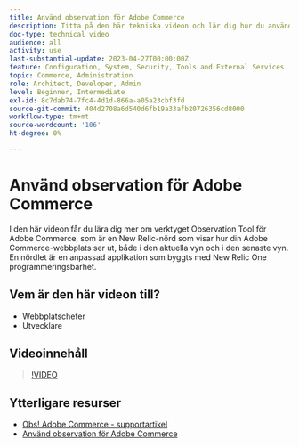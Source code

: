 ```yaml
---
title: Använd observation för Adobe Commerce
description: Titta på den här tekniska videon och lär dig hur du använder observationsverktyget för Adobe Commerce.
doc-type: technical video
audience: all
activity: use
last-substantial-update: 2023-04-27T00:00:00Z
feature: Configuration, System, Security, Tools and External Services
topic: Commerce, Administration
role: Architect, Developer, Admin
level: Beginner, Intermediate
exl-id: 8c7dab74-7fc4-4d1d-866a-a05a23cbf3fd
source-git-commit: 404d2708a6d540d6fb19a33afb20726356cd8000
workflow-type: tm+mt
source-wordcount: '106'
ht-degree: 0%

---
```


# Använd observation för Adobe Commerce

I den här videon får du lära dig mer om verktyget Observation Tool för Adobe Commerce, som är en New Relic-nörd som visar hur din Adobe Commerce-webbplats ser ut, både i den aktuella vyn och i den senaste vyn. En nördlet är en anpassad applikation som byggts med New Relic One programmeringsbarhet.

## Vem är den här videon till?

- Webbplatschefer
- Utvecklare

## Videoinnehåll

>[!VIDEO](https://video.tv.adobe.com/v/344444?quality=12&learn=on)

## Ytterligare resurser

- [Obs! Adobe Commerce - supportartikel](https://experienceleague.adobe.com/docs/commerce-knowledge-base/kb/support-tools/observation/observation-adobe-commerce-overview.html?)
- [Använd observation för Adobe Commerce](https://experienceleague.adobe.com/docs/commerce-operations/tools/observation-for-adobe-commerce/intro.html)
